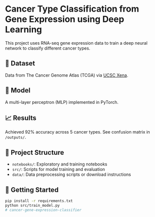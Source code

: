 # Cancer Type Classification from Gene Expression using Deep Learning

This project uses RNA-seq gene expression data to train a deep neural network to classify different cancer types.

## 🧬 Dataset
Data from The Cancer Genome Atlas (TCGA) via [UCSC Xena](https://xenabrowser.net/datapages/).

## 🧠 Model
A multi-layer perceptron (MLP) implemented in PyTorch.

## 📈 Results
Achieved 92% accuracy across 5 cancer types. See confusion matrix in `/outputs/`.

## 📁 Project Structure
- `notebooks/`: Exploratory and training notebooks
- `src/`: Scripts for model training and evaluation
- `data/`: Data preprocessing scripts or download instructions

## 🚀 Getting Started
```bash
pip install -r requirements.txt
python src/train_model.py
# cancer-gene-expression-classifier
